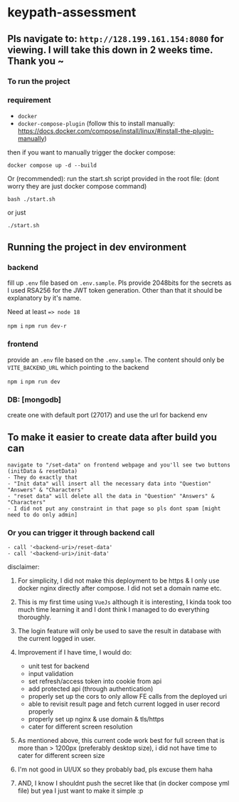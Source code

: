 # keypath-assessment

## Pls navigate to: `http://128.199.161.154:8080` for viewing. I will take this down in 2 weeks time. Thank you ~

### To run the project

### requirement

- `docker`
- `docker-compose-plugin` (follow this to install manually: <https://docs.docker.com/compose/install/linux/#install-the-plugin-manually>)

then if you want to manually trigger the docker compose:

`docker compose up -d --build`

Or (recommended): run the start.sh script provided in the root file: (dont worry they are just docker compose command)

`bash ./start.sh`

or just

`./start.sh`

## Running the project in dev environment

### backend

fill up `.env` file based on `.env.sample`. Pls provide 2048bits for the secrets as I used RSA256 for the JWT token generation. Other than that it should be explanatory by it's name.

Need at least `=> node 18`

`npm i`
`npm run dev-r`

### frontend

provide an `.env` file based on the `.env.sample`. The content should only be `VITE_BACKEND_URL` which pointing to the backend

`npm i`
`npm run dev`

### DB: [mongodb]

create one with default port (27017) and use the url for backend env

## To make it easier to create data after build you can

```
navigate to "/set-data" on frontend webpage and you'll see two buttons (initData & resetData)
- They do exactly that
- "Init data" will insert all the necessary data into "Question" "Answers" & "Characters"
- "reset data" will delete all the data in "Question" "Answers" & "Characters"
- I did not put any constraint in that page so pls dont spam [might need to do only admin]
```

### Or you can trigger it through backend call

```
- call '<backend-uri>/reset-data'
- call '<backend-uri>/init-data'
```

disclaimer:

1. For simplicity, I did not make this deployment to be https & I only use docker nginx directly after compose. I did not set a domain name etc.
2. This is my first time using `VueJs` although it is interesting, I kinda took too much time learning it and I dont think I managed to do everything thoroughly.
3. The login feature will only be used to save the result in database with the current logged in user.
4. Improvement if I have time, I would do:

   - unit test for backend
   - input validation
   - set refresh/access token into cookie from api
   - add protected api (through authentication)
   - properly set up the cors to only allow FE calls from the deployed uri
   - able to revisit result page and fetch current logged in user record properly
   - properly set up nginx & use domain & tls/https
   - cater for different screen resolution

5. As mentioned above, this current code work best for full screen that is more than > 1200px (preferably desktop size), i did not have time to cater for different screen size
6. I'm not good in UI/UX so they probably bad, pls excuse them haha
7. AND, I know I shouldnt push the secret like that (in docker compose yml file) but yea I just want to make it simple :p

